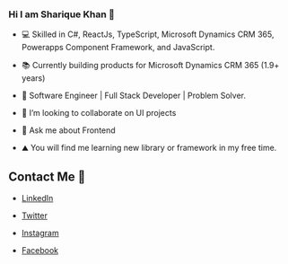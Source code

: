 ### Hi I am Sharique Khan 👋
- 💻 Skilled in C#, ReactJs, TypeScript, Microsoft Dynamics CRM 365, Powerapps Component Framework, and JavaScript.

- 📚 Currently building products for Microsoft Dynamics CRM 365 (1.9+ years)

- 💪 Software Engineer | Full Stack Developer | Problem Solver.

- 👯 I’m looking to collaborate on UI projects

- 💬 Ask me about Frontend

- ⛰️ You will find me learning new library or framework in my free time.

## Contact Me :man:
- [LinkedIn](https://www.linkedin.com/in/sharique-khan-673551159/)

- [Twitter](https://twitter.com/Sharique_khan_)

- [Instagram](https://www.instagram.com/shariquepathan)

- [Facebook](https://www.facebook.com/shariqueofficial)
